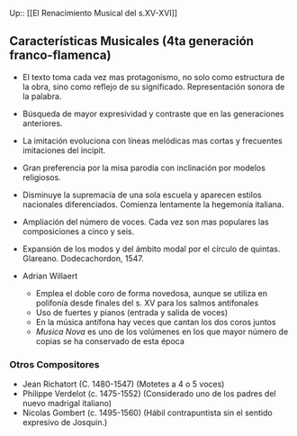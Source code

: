 Up:: [[El Renacimiento Musical del s.XV-XVI]]

## Características Musicales  (4ta generación franco-flamenca)
- El texto toma cada vez mas protagonismo, no solo como estructura de la obra, sino como reflejo de su significado. Representación sonora de la palabra.
- Búsqueda de mayor expresividad y contraste que en las generaciones anteriores.
- La imitación evoluciona con líneas melódicas mas cortas y frecuentes imitaciones del incipit.
- Gran preferencia por la misa parodia con inclinación por modelos religiosos.
- Disminuye la supremacía de una sola escuela y aparecen estilos nacionales diferenciados. Comienza lentamente la hegemonía italiana.
- Ampliación del número de voces. Cada vez son mas populares las composiciones a cinco y seis.
- Expansión de los modos y del ámbito modal por el círculo de quintas. Glareano. Dodecachordon, 1547.

- Adrian Willaert
	- Emplea el doble coro de forma novedosa, aunque se utiliza en polifonía desde finales del s. XV para los salmos antifonales
	- Uso de fuertes y pianos (entrada y salida de voces)
	- En la música antífona hay veces que cantan los dos coros juntos 
	- *Musica Nova* es uno de los volúmenes en los que mayor número de copias se ha conservado de esta época
### Otros Compositores
- Jean Richatort (C. 1480-1547) (Motetes a 4 o 5 voces)
- Philippe Verdelot (c. 1475-1552) (Considerado uno de los padres del nuevo madrigal italiano)
- Nicolas Gombert (c. 1495-1560) (Hábil contrapuntista sin el sentido expresivo de Josquin.) 